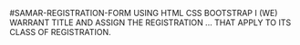 #SAMAR-REGISTRATION-FORM
USING HTML CSS BOOTSTRAP 
 I (WE) WARRANT TITLE AND ASSIGN THE REGISTRATION ... THAT APPLY TO ITS CLASS OF REGISTRATION.
